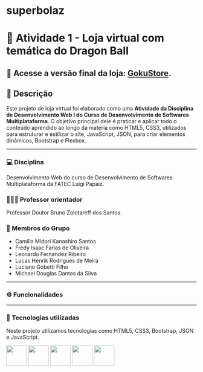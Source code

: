 # superbolaz

# 🛒 Atividade 1 - Loja virtual com temática do Dragon Ball
## 🔗 Acesse a versão final da loja: [GokuStore]().

## 📄 Descrição
Este projeto de loja virtual foi elaborado como uma **Atividade da Disciplina de Desenvolvimento Web I do Curso de Desenvolvimento de Softwares Multiplataforma**.
O objetivo principal dele é praticar e aplicar todo o conteúdo aprendido ao longo da matéria como HTML5, CSS3, utilizados para estruturar e estilizar o site, JavaScript, JSON, para criar elementos dinâmicos, Bootstrap e Flexbox.

---
### 💻 Disciplina
Desenvolvimento Web do curso de Desenvolvimento de Softwares Multiplataforma da FATEC Luigi Papaiz.

### 👨🏻‍🏫 Professor orientador
Professor Doutor Bruno Zolotareff dos Santos.

### 👥 Membros do Grupo
- Camilla Midori Kanashiro Santos
- Fredy Isaac Farias de Oliveira
- Leonardo Fernandez Ribeiro
- Lucas Henrik Rodrigues de Meira
- Luciano Gobetti Filho
- Michael Douglas Dantas da Silva 

---
### ⚙️ Funcionalidades

---
### 🔧 Tecnologias utilizadas
Neste projeto utilizamos tecnologias como HTML5, CSS3, Bootstrap, JSON e JavaScript.
<div display="inline">
<img width="54px" height="54px"  src="https://cdn.jsdelivr.net/gh/devicons/devicon@latest/icons/html5/html5-original.svg" />   
<img width="54px" height="54px"  src="https://cdn.jsdelivr.net/gh/devicons/devicon@latest/icons/css3/css3-original.svg" />
<img width="54px" height="54px"  src="https://cdn.jsdelivr.net/gh/devicons/devicon@latest/icons/bootstrap/bootstrap-original.svg" />     
<img width="54px" height="54px"  src="https://cdn.jsdelivr.net/gh/devicons/devicon@latest/icons/json/json-original.svg" />       
<img width="54px" height="54px"  src="https://cdn.jsdelivr.net/gh/devicons/devicon@latest/icons/javascript/javascript-original.svg" />    
<div> 
<th>
